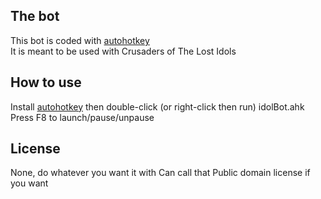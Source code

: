 ## The bot

This bot is coded with [autohotkey](https://autohotkey.com/)  
It is meant to be used with Crusaders of The Lost Idols

## How to use

Install [autohotkey](https://autohotkey.com/) then double-click (or right-click then run) idolBot.ahk  
Press F8 to launch/pause/unpause

## License

None, do whatever you want it with
Can call that Public domain license if you want